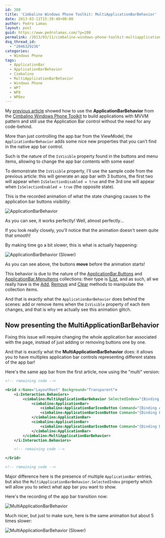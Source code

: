 ```yaml
---
id: 208
title: 'Cimbalino Windows Phone Toolkit: MultiApplicationBarBehavior'
date: 2013-03-11T15:39:40+00:00
author: Pedro Lamas
layout: post
guid: https://www.pedrolamas.com/?p=208
permalink: /2013/03/11/cimbalino-windows-phone-toolkit-multiapplicationbarbehavior/
dsq_thread_id:
  - "2046329236"
categories:
  - Windows Phone
tags:
  - ApplicationBar
  - ApplicationBarBehavior
  - Cimbalino
  - MultiApplicationBarBehavior
  - Windows Phone
  - WP7
  - WP8
  - WPDev
---
```

My [previous article](https://www.pedrolamas.com/2013/03/05/cimbalino-windows-phone-toolkit-applicationbarbehavior/) showed how to use the **ApplicationBarBehavior** from the [Cimbalino Windows Phone Toolkit](http://cimbalino.org) to build applications with MVVM pattern and still use the Application Bar control without the need for any code-behind.

More than just controlling the app bar from the ViewModel, the `ApplicationBarBehavior` adds some nice new properties that you can't find in the native app bar control.

Such is the nature of the `IsVisible` property found in the buttons and menu items, allowing to change the app bar contents with some ease!

To demonstrate the `IsVisible` property, I'll use the sample code from the previous article: this will generate an app bar with 3 buttons, the first two will appear when `IsSelectionDisabled = true` and the 3rd one will appear when `IsSelectionEnabled = true` (the opposite state).

This is the recorded animation of what the state changing causes to the application bar buttons visibility:

![ApplicationBarBehavior](/wp-content/uploads/2013/03/ApplicationBarBehavior.gif)

As you can see, it works perfectly! Well, almost perfectly...

If you look really closely, you'll notice that the animation doesn't seem quite that smooth!

By making time go a bit slower, this is what is actually happening:

![ApplicationBarBehavior (Slower)](/wp-content/uploads/2013/03/ApplicationBarBehavior-Slower.gif)

As you can see above, the buttons **move** before the animation starts!

This behavior is due to the nature of the [ApplicationBar.Buttons](http://msdn.microsoft.com/en-us/library/windowsphone/develop/microsoft.phone.shell.applicationbar.buttons%28v=vs.105%29.aspx) and [ApplicationBar.MenuItems](http://msdn.microsoft.com/en-us/library/windowsphone/develop/microsoft.phone.shell.applicationbar.menuitems%28v=vs.105%29.aspx) collections: their type is [IList](http://msdn.microsoft.com/en-us/library/windowsphone/develop/system.collections.ilist%28v=vs.105%29.aspx), and as such, all we really have is the [Add](http://msdn.microsoft.com/en-us/library/system.collections.ilist.add.aspx), [Remove](http://msdn.microsoft.com/en-us/library/system.collections.ilist.remove.aspx) and [Clear](http://msdn.microsoft.com/en-us/library/system.collections.ilist.clear.aspx) methods to manipulate the collection items.

And that is exactly what the `ApplicationBarBehavior` does behind the scenes: add or remove items when the `IsVisible` property of each item changes, and that is why we actually see this animation glitch.

## Now presenting the MultiApplicationBarBehavior

Fixing this issue will require changing the whole application bar associated with the page, instead of just adding or removing buttons one by one.

And that is exactly what the **MultiApplicationBarBehavior** does: it allows you to have multiples application bar controls representing different states of the app bar!

Here's the same app bar from the first article, now using the "multi" version:

```xml
<!-- remaining code -->

<Grid x:Name="LayoutRoot" Background="Transparent">
    <i:Interaction.Behaviors>
        <cimbalino:MultiApplicationBarBehavior SelectedIndex="{Binding ApplicationBarSelectedIndex}">
            <cimbalino:ApplicationBar>
                <cimbalino:ApplicationBarIconButton Command="{Binding AddItemCommand, Mode=OneTime}" IconUri="/Images/appbar.add.rest.png" Text="add" />
                <cimbalino:ApplicationBarIconButton Command="{Binding EnableSelectionCommand, Mode=OneTime}" IconUri="/Images/appbar.manage.rest.png" Text="select" />
            </cimbalino:ApplicationBar>
            <cimbalino:ApplicationBar>
                <cimbalino:ApplicationBarIconButton Command="{Binding DeleteItemsCommand, Mode=OneTime}" CommandParameter="{Binding SelectedItems, ElementName=ItemsMultiselectList}" IconUri="/Images/appbar.delete.rest.png" Text="delete" />
            </cimbalino:ApplicationBar>
        </cimbalino:MultiApplicationBarBehavior>
    </i:Interaction.Behaviors>

    <!-- remaining code -->

</Grid>

<!-- remaining code -->
```

Major difference here is the presence of multiple `ApplicationBar` entries, but also the `MultiApplicationBarBehavior.SelectedIndex` property which will allow you to select what app bar you want to show.

Here's the recording of the app bar transition now:

![MultiApplicationBarBehavior](/wp-content/uploads/2013/03/MultiApplicationBarBehavior.gif)

Much nicer, but just to make sure, here is the same animation but about 5 times slower:

![MultiApplicationBarBehavior (Slower)](/wp-content/uploads/2013/03/MultiApplicationBarBehavior-Slower.gif)
